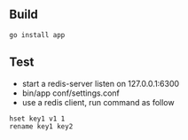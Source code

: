 ## Build
```
go install app
```

## Test
* start a redis-server listen on 127.0.0.1:6300
* bin/app conf/settings.conf
* use a redis client, run command as follow

```
hset key1 v1 1
rename key1 key2
```


